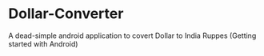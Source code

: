 # Dollar-Converter
A dead-simple android application to covert Dollar to India Ruppes
(Getting started with Android)
